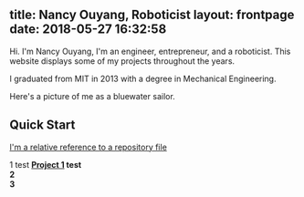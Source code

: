 title: Nancy Ouyang, Roboticist
layout: frontpage
date: 2018-05-27 16:32:58
---

Hi. I'm Nancy Ouyang, I'm an engineer, entrepreneur, and a roboticist.
This website displays some of my projects throughout the years.

I graduated from MIT in 2013 with a degree in Mechanical Engineering.

Here's a picture of me as a bluewater sailor.

## Quick Start

[I'm a relative reference to a repository file](../tags)


<div class="flex-row">
  <div class="flex-col card">1 test <a href="../tags"><strong>Project 1</a> test
  </div>
  <div class="flex-col card">2
  </div>
  <div class="flex-col card">3
  </div>
</div>


